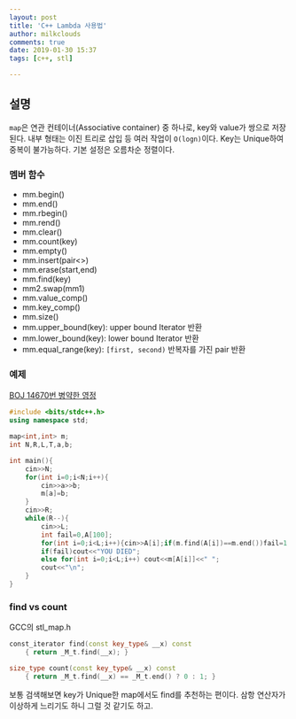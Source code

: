 ```yaml
---
layout: post
title: 'C++ Lambda 사용법'
author: milkclouds
comments: true
date: 2019-01-30 15:37
tags: [c++, stl]

---
```



## 설명

`map`은 연관 컨테이너(Associative container) 중 하나로, key와 value가 쌍으로 저장된다. 내부 형태는 이진 트리로 삽입 등 여러 작업이 `O(logn)`이다. Key는 Unique하여 중복이 불가능하다. 기본 설정은 오름차순 정렬이다.


### 멤버 함수

+ mm.begin()
+ mm.end()
+ mm.rbegin()
+ mm.rend()
+ mm.clear()
+ mm.count(key)
+ mm.empty()
+ mm.insert(pair<>)
+ mm.erase(start,end)
+ mm.find(key)
+ mm2.swap(mm1)
+ mm.value_comp()
+ mm.key_comp()
+ mm.size()
+ mm.upper_bound(key): upper bound Iterator 반환
+ mm.lower_bound(key): lower bound Iterator 반환
+ mm.equal_range(key): `[first, second)` 반복자를 가진 pair 반환



### 예제  

[BOJ 14670번 병약한 영정](https://www.acmicpc.net/problem/14670)   
```c++
#include <bits/stdc++.h>
using namespace std;

map<int,int> m;
int N,R,L,T,a,b;

int main(){
	cin>>N;
	for(int i=0;i<N;i++){
		cin>>a>>b;
		m[a]=b;
	}
	cin>>R;
	while(R--){
		cin>>L;
		int fail=0,A[100];
		for(int i=0;i<L;i++){cin>>A[i];if(m.find(A[i])==m.end())fail=1;}
		if(fail)cout<<"YOU DIED";
		else for(int i=0;i<L;i++) cout<<m[A[i]]<<" ";
		cout<<"\n";
	}
}
```


### find vs count

GCC의 stl_map.h
```c++
const_iterator find(const key_type& __x) const
	{ return _M_t.find(__x); }

size_type count(const key_type& __x) const
	{ return _M_t.find(__x) == _M_t.end() ? 0 : 1; } 
```

보통 검색해보면 key가 Unique한 map에서도 find를 추천하는 편이다. 삼항 연산자가 이상하게 느리기도 하니 그럴 것 같기도 하고.